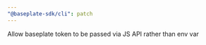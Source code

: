```yaml
---
"@baseplate-sdk/cli": patch
---
```


Allow baseplate token to be passed via JS API rather than env var
